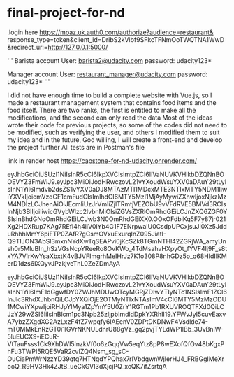 # final-project-for-nd
.login here
https://moaz.uk.auth0.com/authorize?audience=restaurant&
response_type=token&client_id=DribS2kVibf9SFkcTFNmOoTWQTNA1WwD&redirect_uri=http://127.0.0.1:5000/


'''
Barista account
User: barista2@udacity.com
password: udacity123*

Manager account
User: restaurant_manager@udacity.com
password: udacity123*
'''

I did not have enough time to build a complete website with Vue.js, so I made a restaurant management system that contains food items and the food itself. There are two ranks, the first is entitled to make all the modifications, and the second can only read the data
Most of the ideas wrote their code for previous projects, so some of the codes did not need to be modified, such as verifying the user, and others I modified them to suit my idea and in the future, God willing, I will create a front-end and develop the project further
All tests are in Postman's file

link in render host
https://capstone-for-nd-udacity.onrender.com/




eyJhbGciOiJSUzI1NiIsInR5cCI6IkpXVCIsImtpZCI6IlVaNUVKVHlkbDZQNnBOOEVYZ3FmWiJ9.eyJpc3MiOiJodHRwczovL21vYXoudWsuYXV0aDAuY29tLyIsInN1YiI6Imdvb2dsZS1vYXV0aDJ8MTAzMTI1MDcxMTE3NTIxMTY5NDM1IiwiYXVkIjoicmVzdGF1cmFudCIsImlhdCI6MTY5MzI1MjAyMywiZXhwIjoxNjkzMzM4NDIzLCJhenAiOiJEcmliUzJrVmliZjlTRmtjVEZObU9vVFdRVE5BMVd3RCIsInNjb3BlIjoiIiwicGVybWlzc2lvbnMiOlsiZGVsZXRlOmRhdGEiLCJnZXQ6ZGF0YSIsInBhdGNoOmRhdGEiLCJwb3N0OmRhdGEiXX0.OOxOFdbiKq5F7y87jr021Xg2HDXRup7KAg7REfI4h4iiV0iYb4G1F7ENrpwaIU0CsdpUPCxjsuJl0Xz5JdduRhhhMmY6piFTP0ZAfR7gCsmOVxuExurqInZ095JiatI-Q9TIJON3AbSl3mxnNYdXwTqSEAPvi0jKcSZk8TGmNTHl42ZGRjWA_amyUnsh0r5MluBIn_hSzVGsNcpYReeRo8OvKWo_4TdMsahvHXpyOt_fYVF4lj9F_s8txYA7VIrKwYsaXbxtK4vBJVFImgrhMeIHrJz7K1o308P8nhGDz5o_q68HIdIlKMerD1dzs6IXQyvJPzkjveThL0ZeZDmAyA



eyJhbGciOiJSUzI1NiIsInR5cCI6IkpXVCIsImtpZCI6IlVaNUVKVHlkbDZQNnBOOEVYZ3FmWiJ9.eyJpc3MiOiJodHRwczovL21vYXoudWsuYXV0aDAuY29tLyIsInN1YiI6ImF1dGgwfDY0ZWJhMDUwOTcyMGRjZDIwYTIyNTc1NSIsImF1ZCI6InJlc3RhdXJhbnQiLCJpYXQiOjE2OTMyNTIxNTAsImV4cCI6MTY5MzMzODU1MCwiYXpwIjoiRHJpYlMya1ZpYmY5U0ZrY1RGTm1Pb1RXUVROQTFXd0QiLCJzY29wZSI6IiIsInBlcm1pc3Npb25zIjpbImdldDpkYXRhIl19.YFWvJyI5cuvEaxvA7ybzZXgdXG2AzLxzF4fZ7wpqfy6lAEenV0ZDPtDKDNwF4Vsdlde74-mT0MMkEnRzGT0i1lGVrNKNULdnrU88gVz_gq2pvjTYLdWP1IBb_3UvBnlW-5luEUCX9-iECuR-VtTauFsss1Ck9XhDWl5InzkVf0o6zGqqVw5eqYtz8pP8wEXofQfOv48bKgxPhFu3TWPI5RQE5VaR2cvIZQ4Nsm_sg_sC-OuCiaPmWrNzzYD39qtq7HTNqdYPQhax7rIVbdgwnWjIerHJ4_FRBGgIMeXrooQ_R9HV3Hk4ZJtB_ueCkGVI3dXjcjPQ_xcQK7ifZsrtqA